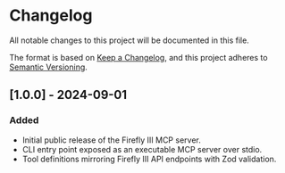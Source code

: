 # Changelog

All notable changes to this project will be documented in this file.

The format is based on [Keep a Changelog](https://keepachangelog.com/en/1.0.0/),
and this project adheres to [Semantic Versioning](https://semver.org/spec/v2.0.0.html).

## [1.0.0] - 2024-09-01
### Added
- Initial public release of the Firefly III MCP server.
- CLI entry point exposed as an executable MCP server over stdio.
- Tool definitions mirroring Firefly III API endpoints with Zod validation.
